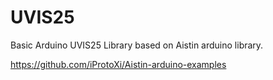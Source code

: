 # UVIS25
Basic Arduino UVIS25 Library based on Aistin arduino library.

https://github.com/iProtoXi/Aistin-arduino-examples
